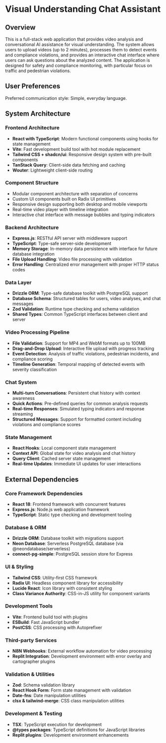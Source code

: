 # Visual Understanding Chat Assistant

## Overview

This is a full-stack web application that provides video analysis and conversational AI assistance for visual understanding. The system allows users to upload videos (up to 2 minutes), processes them to detect events and compliance violations, and provides an interactive chat interface where users can ask questions about the analyzed content. The application is designed for safety and compliance monitoring, with particular focus on traffic and pedestrian violations.

## User Preferences

Preferred communication style: Simple, everyday language.

## System Architecture

### Frontend Architecture
- **React with TypeScript**: Modern functional components using hooks for state management
- **Vite**: Fast development build tool with hot module replacement
- **Tailwind CSS + shadcn/ui**: Responsive design system with pre-built components
- **TanStack Query**: Client-side data fetching and caching
- **Wouter**: Lightweight client-side routing

### Component Structure
- Modular component architecture with separation of concerns
- Custom UI components built on Radix UI primitives
- Responsive design supporting both desktop and mobile viewports
- Real-time video player with timeline integration
- Interactive chat interface with message bubbles and typing indicators

### Backend Architecture
- **Express.js**: RESTful API server with middleware support
- **TypeScript**: Type-safe server-side development
- **Memory Storage**: In-memory data persistence with interface for future database integration
- **File Upload Handling**: Video file processing with validation
- **Error Handling**: Centralized error management with proper HTTP status codes

### Data Layer
- **Drizzle ORM**: Type-safe database toolkit with PostgreSQL support
- **Database Schema**: Structured tables for users, video analyses, and chat messages
- **Zod Validation**: Runtime type checking and schema validation
- **Shared Types**: Common TypeScript interfaces between client and server

### Video Processing Pipeline
- **File Validation**: Support for MP4 and WebM formats up to 100MB
- **Drag-and-Drop Upload**: Interactive file upload with progress tracking
- **Event Detection**: Analysis of traffic violations, pedestrian incidents, and compliance scoring
- **Timeline Generation**: Temporal mapping of detected events with severity classification

### Chat System
- **Multi-turn Conversations**: Persistent chat history with context awareness
- **Quick Actions**: Pre-defined queries for common analysis requests
- **Real-time Responses**: Simulated typing indicators and response streaming
- **Structured Messages**: Support for formatted content including violations and compliance scores

### State Management
- **React Hooks**: Local component state management
- **Context API**: Global state for video analysis and chat history
- **Query Client**: Cached server state management
- **Real-time Updates**: Immediate UI updates for user interactions

## External Dependencies

### Core Framework Dependencies
- **React 18**: Frontend framework with concurrent features
- **Express.js**: Node.js web application framework
- **TypeScript**: Static type checking and development tooling

### Database & ORM
- **Drizzle ORM**: Database toolkit with migrations support
- **Neon Database**: Serverless PostgreSQL database (via @neondatabase/serverless)
- **connect-pg-simple**: PostgreSQL session store for Express

### UI & Styling
- **Tailwind CSS**: Utility-first CSS framework
- **Radix UI**: Headless component library for accessibility
- **Lucide React**: Icon library with consistent styling
- **Class Variance Authority**: CSS-in-JS utility for component variants

### Development Tools
- **Vite**: Frontend build tool with plugins
- **ESBuild**: Fast JavaScript bundler
- **PostCSS**: CSS processing with Autoprefixer

### Third-party Services
- **N8N Webhooks**: External workflow automation for video processing
- **Replit Integration**: Development environment with error overlay and cartographer plugins

### Validation & Utilities
- **Zod**: Schema validation library
- **React Hook Form**: Form state management with validation
- **Date-fns**: Date manipulation utilities
- **clsx & tailwind-merge**: CSS class manipulation utilities

### Development & Testing
- **TSX**: TypeScript execution for development
- **@types packages**: TypeScript definitions for JavaScript libraries
- **Replit plugins**: Development environment enhancements